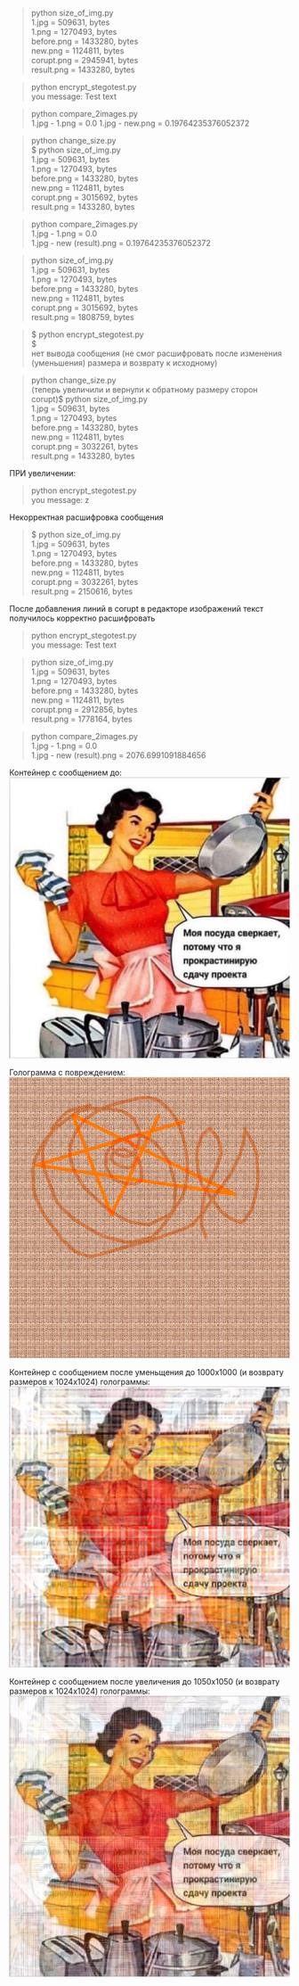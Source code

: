 > python size_of_img.py   
1.jpg = 509631, bytes  
1.png = 1270493, bytes  
before.png = 1433280, bytes  
new.png = 1124811, bytes  
corupt.png = 2945941, bytes  
result.png = 1433280, bytes  


> python encrypt_stegotest.py   
you message:  Test text


> python compare_2images.py   
1.jpg - 1.png =  0.0
1.jpg - new.png =  0.19764235376052372


> python change_size.py   
$ python size_of_img.py   
1.jpg = 509631, bytes  
1.png = 1270493, bytes  
before.png = 1433280, bytes  
new.png = 1124811, bytes  
corupt.png = 3015692, bytes  
result.png = 1433280, bytes  


> python compare_2images.py   
1.jpg - 1.png =  0.0  
1.jpg - new (result).png =  0.19764235376052372  


> python size_of_img.py   
1.jpg = 509631, bytes  
1.png = 1270493, bytes  
before.png = 1433280, bytes  
new.png = 1124811, bytes  
corupt.png = 3015692, bytes  
result.png = 1808759, bytes  


> $ python encrypt_stegotest.py   
$   
нет вывода сообщения (не смог расшифровать после изменения (уменьшения) размера и возврату к исходному)


> python change_size.py   
(теперь увеличили и вернули к обратному размеру сторон corupt)$ python size_of_img.py   
1.jpg = 509631, bytes  
1.png = 1270493, bytes  
before.png = 1433280, bytes  
new.png = 1124811, bytes  
corupt.png = 3032261, bytes  
result.png = 1433280, bytes  


ПРИ увеличении:  

> python encrypt_stegotest.py   
you message:  	z   


Некорректная расшифровка сообщения  


> $ python size_of_img.py   
1.jpg = 509631, bytes  
1.png = 1270493, bytes  
before.png = 1433280, bytes  
new.png = 1124811, bytes  
corupt.png = 3032261, bytes  
result.png = 2150616, bytes  



После добавления линий в corupt в редакторе изображений текст получилось корректно расшифровать  


> python encrypt_stegotest.py   
you message:  Test text  


> python size_of_img.py   
1.jpg = 509631, bytes  
1.png = 1270493, bytes  
before.png = 1433280, bytes  
new.png = 1124811, bytes  
corupt.png = 2912856, bytes  
result.png = 1778164, bytes  


> python compare_2images.py   
1.jpg - 1.png =  0.0  
1.jpg - new (result).png =  2076.6991091884656


Контейнер с сообщением до:
![](https://raw.githubusercontent.com/unton3ton/citXXX-stego_with_bitreverse/main/test3-with-chage-size/before.png)

Голограмма с повреждением:
![](https://raw.githubusercontent.com/unton3ton/citXXX-stego_with_bitreverse/main/test3-with-chage-size/corupt.png)

Контейнер с сообщением после уменьщения до 1000х1000 (и возврату размеров к 1024х1024) голограммы:
![](https://raw.githubusercontent.com/unton3ton/citXXX-stego_with_bitreverse/main/test3-with-chage-size/result_%D0%BF%D1%80%D0%B8_%D1%83%D0%BC%D0%B5%D0%BD%D1%8C%D1%88%D0%B5%D0%BD%D0%B8%D0%B8_%D1%80%D0%B0%D0%B7%D0%BC%D0%B5%D1%80%D0%B0_corupt_%D0%B8_%D0%B2%D0%BE%D0%B7%D0%B2%D1%80%D0%B0%D1%89%D0%B5%D0%BD%D0%B8%D0%B8_%D0%BA_%D0%B8%D1%81%D1%85%D0%BE%D0%B4%D0%BD%D0%BE%D0%BC%D1%83.png)

Контейнер с сообщением после увеличения до 1050х1050 (и возврату размеров к 1024х1024) голограммы:
![](https://raw.githubusercontent.com/unton3ton/citXXX-stego_with_bitreverse/main/test3-with-chage-size/result_%D0%BF%D1%80%D0%B8%20%D1%83%D0%B2%D0%B5%D0%BB%D0%B8%D1%87%D0%B5%D0%BD%D0%B8%D0%B8.png)
